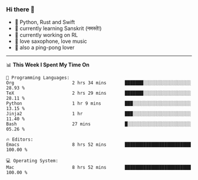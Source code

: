 ### Hi there 👋

- 📙 Python, Rust and Swift
- 🌱 currently learning Sanskrit (नमस्ते!)
- 🔭 currently working on RL
- 🎷 love saxophone, love music
- 🏓 also a ping-pong lover

<!--
**ZiqinGong/ZiqinGong** is a ✨ _special_ ✨ repository because its `README.md` (this file) appears on your GitHub profile.

Here are some ideas to get you started:

- 🔭 I’m currently working on ...
- 🌱 I’m currently learning ...
- 👯 I’m looking to collaborate on ...
- 🤔 I’m looking for help with ...
- 💬 Ask me about ...
- 📫 gongzq0301@sjtu.edu.cn
- 😄 Pronouns: ...
- ⚡ Fun fact: ...
-->

---

<!--START_SECTION:waka-->
📊 **This Week I Spent My Time On** 

```text
💬 Programming Languages: 
Org                      2 hrs 34 mins       ███████░░░░░░░░░░░░░░░░░░   28.93 % 
TeX                      2 hrs 29 mins       ███████░░░░░░░░░░░░░░░░░░   28.11 % 
Python                   1 hr 9 mins         ███░░░░░░░░░░░░░░░░░░░░░░   13.15 % 
Jinja2                   1 hr                ███░░░░░░░░░░░░░░░░░░░░░░   11.40 % 
Bash                     27 mins             █░░░░░░░░░░░░░░░░░░░░░░░░   05.26 % 

🔥 Editors: 
Emacs                    8 hrs 52 mins       █████████████████████████   100.00 % 

💻 Operating System: 
Mac                      8 hrs 52 mins       █████████████████████████   100.00 % 
```


<!--END_SECTION:waka-->
